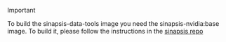 > [!IMPORTANT]
> To build the sinapsis-data-tools image you need
the sinapsis-nvidia:base image. To build it, please follow the instructions in
the [sinapsis repo](https://github.com/Sinapsis-ai/sinapsis?tab=readme-ov-file#docker)
